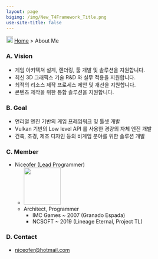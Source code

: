 ```yaml
---
layout: page
bigimg: /img/New_T4Framework_Title.png
use-site-title: false
---
```

<img src="https://t4framework.com/img/Folders2.png" width="18px" height="18px"> [Home](https://t4framework.com/index) > About Me

### A. Vision

- 게임 아키텍쳐 설계, 렌더링, 툴 개발 및 솔루션을 지원합니다.
- 최신 3D 그래픽스 기술 R&D 와 실무 적용을 지원합니다.
- 최적의 리소스 제작 프로세스 제안 및 개선을 지원합니다.
- 콘텐츠 제작을 위한 통합 솔루션을 지원합니다.

### B. Goal

- 언리얼 엔진 기반의 게임 프레임워크 및 툴셋 개발
- Vulkan 기반의 Low level API 를 사용한 경량의 자체 엔진 개발
- 건축, 조경, 제조 디자인 등의 비게임 분야를 위한 솔루션 개발

### C. Member

- Niceofer (Lead Programmer)
  - <img src="https://t4framework.com/img/Noh.png" width="100px" height="100px">
  - Architect, Programmer
    - IMC Games ~ 2007 (Granado Espada)
    - NCSOFT ~ 2019 (Lineage Eternal, Project TL)

### D. Contact

- <niceofer@hotmail.com>
